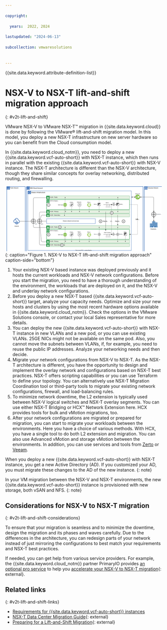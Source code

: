 ```yaml
---

copyright:

  years:  2022, 2024

lastupdated: "2024-06-13"

subcollection: vmwaresolutions


---
```


{{site.data.keyword.attribute-definition-list}}

# NSX-V to NSX-T lift-and-shift migration approach
{: #v2t-lift-and-shift}

VMware NSX-V to VMware NSX-T™ migration in {{site.data.keyword.cloud}} is done by following the VMware® lift-and-shift migration model. In this model, you deploy a new NSX-T infrastructure on new server hardware so you can benefit from the Cloud consumption model.

In {{site.data.keyword.cloud_notm}}, you need to deploy a new {{site.data.keyword.vcf-auto-short}} with NSX-T instance, which then runs in parallel with the existing {{site.data.keyword.vcf-auto-short}} with NSX-V instance. The NSX-T architecture is different than the NSX-V architecture, though they share similar concepts for overlay networking, distributed routing, and firewalling.


![NSX-V to NSX-T lift–and-shift migration approach](../../images/v2t-diagrams-lift-and-shift.svg "NSX-V to NSX-T migration in {{site.data.keyword.cloud_notm}} is done by following the VMware lift-and-shift migration model"){: caption="Figure 1. NSX-V to NSX-T lift–and-shift migration approach" caption-side="bottom"}

1. Your existing NSX-V based instance was deployed previously and it hosts the current workloads and NSX-V network configurations. Before you start the migration, you need to have a thorough understanding of the environment, the workloads that are deployed on it, and the NSX-V and underlay network configurations.
2. Before you deploy a new NSX-T based {{site.data.keyword.vcf-auto-short}} target, analyze your capacity needs. Optimize and size your new hosts and clusters by using the most recent hardware options available in {{site.data.keyword.cloud_notm}}. Check the options in the VMware Solutions console, or contact your local Sales representative for more details.
3. You can deploy the new {{site.data.keyword.vcf-auto-short}} with NSX-T instance in new VLANs and a new pod, or you can use existing VLANs. 25GE NICs might not be available on the same pod. Also, you cannot move the subnets between VLANs, if, for example, you need to reuse the public IP addresses. Analyze your networking needs and then decide.
4. Migrate your network configurations from NSX-V to NSX-T. As the NSX-T architecture is different, you have the opportunity to design and implement the overlay network and configurations based on NSX-T best practices. NSX-T offers scripting capabilities or you can use Terraform to define your topology. You can alternatively use NSX-T Migration Coordination tool or third-party tools to migrate your existing network configurations, firewall, and load-balancing rules.
5. To minimize network downtime, the L2 extension is typically used between NSX-V logical switches and NSX-T overlay segments. You can use either NSX-T Bridging or HCX™ Network Extension here. HCX provides tools for bulk and vMotion migrations, too.
6. After your network configurations are migrated or prepared for migration, you can start to migrate your workloads between the environments. Here you have a choice of various methods. With HCX, you have a single tool to do both L2 extension and migration. You can also use Advanced vMotion and storage vMotion between the environments. In addition, you can use services and tools from [Zerto](/docs/vmwaresolutions?topic=vmwaresolutions-addingzertodr) or [Veeam](/docs/vmwaresolutions?topic=vmwaresolutions-veeamvm_overview).

When you deploy a new {{site.data.keyword.vcf-auto-short}} with NSX-T instance, you get a new Active Directory (AD). If you customized your AD, you must migrate these changes to the AD of the new instance.
{: note}

In your VM migration between the NSX-V and NSX-T environments, the new {{site.data.keyword.vcf-auto-short}} instance is provisioned with new storage, both vSAN and NFS.
{: note}

## Considerations for NSX-V to NSX-T migration
{: #v2t-lift-and-shift-considerations}

To ensure that your migration is seamless and to minimize the downtime, design the migration and its phases and waves carefully. Due to the differences in the architecture, you can redesign parts of your network instead of just mirroring the configurations to best match your requirements and NSX-T best practices.

If needed, you can get help from various service providers. For example, the {{site.data.keyword.cloud_notm}} partner PrimaryIO provides [an optional pro service](/catalog#about) to help you [accelerate your NSX-V to NSX-T migration](https://hdm.primaryio.com/lp/nsxvtot){: external}.

## Related links
{: #v2t-lift-and-shift-links}

* [Requirements for {{site.data.keyword.vcf-auto-short}} instances](/docs/vmwaresolutions?topic=vmwaresolutions-vc_orderinginstance-req)
* [NSX-T Data Center Migration Guide](https://docs.vmware.com/en/VMware-NSX-T-Data-Center/3.2/migration/GUID-7899A104-2662-4FC9-87B2-F4688FAEBBBA.html){: external}
* [Preparing for a Lift-and-Shift Migration](https://docs.vmware.com/en/VMware-NSX-T-Data-Center/3.2/migration/GUID-BC8C6568-754A-4F73-812C-8D5424BF7EA2.html){: external}
